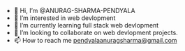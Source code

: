 - 👋 Hi, I’m @ANURAG-SHARMA-PENDYALA
- 👀 I’m interested in web devlopment
- 🌱 I’m currently learning full stack web devlopment
- 💞️ I’m looking to collaborate on web devlopment projects.
- 📫 How to reach me pendyalaanuragsharma@gmail.com

<!---
ANURAG-SHARMA-PENDYALA/ANURAG-SHARMA-PENDYALA is a ✨ special ✨ repository because its `README.md` (this file) appears on your GitHub profile.
You can click the Preview link to take a look at your changes.
--->

